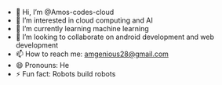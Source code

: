 - 👋 Hi, I’m @Amos-codes-cloud
- 👀 I’m interested in cloud computing and AI
- 🌱 I’m currently learning machine learning
- 💞️ I’m looking to collaborate on android development and web development
- 📫 How to reach me: amgenious28@gmail.com
- 😄 Pronouns: He
- ⚡ Fun fact: Robots build robots

<!---
Amos-codes-cloud/Amos-codes-cloud is a ✨ special ✨ repository because its `README.md` (this file) appears on your GitHub profile.
You can click the Preview link to take a look at your changes.
--->

